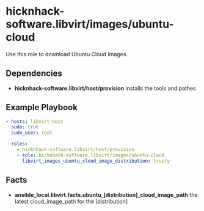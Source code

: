 hicknhack-software.libvirt/images/ubuntu-cloud
===================

Use this role to download Ubuntu Cloud Images.

Dependencies
------------

* **hicknhack-software.libvirt/host/provision** installs the tools and pathes

Example Playbook
----------------

```yml
- hosts: libvirt-host
  sudo: true
  sudo_user: root

  roles:
    - hicknhack-software.libvirt/host/provision
    - role: hicknhack-software.libvirt/images/ubuntu-cloud
      libvirt_images_ubuntu_cloud_image_distribution: trusty
```

Facts
-----

* **ansible_local.libvirt.facts.ubuntu_[distribution]_cloud_image_path** the latest cloud_image_path for the [distribution]
